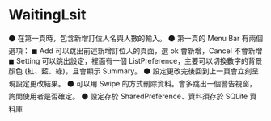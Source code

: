 # WaitingLsit
⚫ 在第一頁時，包含新增訂位人名與人數的輸入。 
⚫ 第一頁的 Menu Bar 有兩個選項：
◼ Add 可以跳出前述新增訂位人的頁面，選 ok 會新增，Cancel 不會新增
◼ Setting 可以跳出設定，裡面有一個 ListPreference，主要可以切換數字的背景顏色 (紅、藍、綠)，且會顯示 Summary。 
⚫ 設定更改完後回到上一頁會立刻呈現設定更改結果。 ⚫ 可以用 Swipe 的方式刪除資料。會多跳出一個警告視窗，詢問使用者是否確定。 
⚫ 設定存於 SharedPreference、資料須存於 SQLite 資料庫
